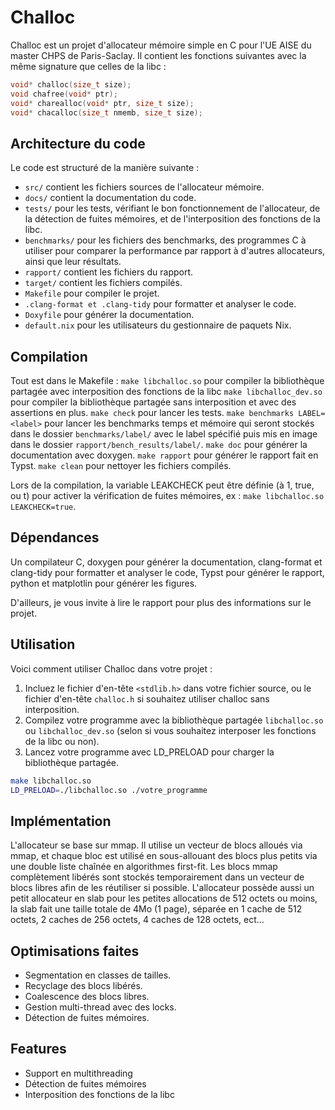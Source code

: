 # Challoc

Challoc est un projet d'allocateur mémoire simple en C pour l'UE AISE du master CHPS de Paris-Saclay.
Il contient les fonctions suivantes avec la même signature que celles de la libc :
```c
void* challoc(size_t size);
void chafree(void* ptr);
void* charealloc(void* ptr, size_t size);
void* chacalloc(size_t nmemb, size_t size);
```

## Architecture du code

Le code est structuré de la manière suivante :
- `src/` contient les fichiers sources de l'allocateur mémoire.
- `docs/` contient la documentation du code.
- `tests/` pour les tests, vérifiant le bon fonctionnement de l'allocateur, de la détection de fuites mémoires, et de l'interposition des fonctions de la libc.
- `benchmarks/` pour les fichiers des benchmarks, des programmes C à utiliser pour comparer la performance par rapport à d'autres allocateurs, ainsi que leur résultats.
- `rapport/` contient les fichiers du rapport.
- `target/` contient les fichiers compilés.
- `Makefile` pour compiler le projet.
- `.clang-format et .clang-tidy` pour formatter et analyser le code.
- `Doxyfile` pour générer la documentation.
- `default.nix` pour les utilisateurs du gestionnaire de paquets Nix.

## Compilation

Tout est dans le Makefile :
```make libchalloc.so``` pour compiler la bibliothèque partagée avec interposition des fonctions de la libc
```make libchalloc_dev.so``` pour compiler la bibliothèque partagée sans interposition et avec des assertions en plus.
```make check``` pour lancer les tests.
```make benchmarks LABEL=<label>``` pour lancer les benchmarks temps et mémoire qui seront stockés dans le dossier `benchmarks/label/` avec le label spécifié puis mis en image dans le dossier `rapport/bench_results/label/`.
```make doc``` pour générer la documentation avec doxygen.
```make rapport``` pour générer le rapport fait en Typst.
```make clean``` pour nettoyer les fichiers compilés.

Lors de la compilation, la variable LEAKCHECK peut être définie (à 1, true, ou t) pour activer la vérification de fuites mémoires, ex : ```make libchalloc.so LEAKCHECK=true```.

## Dépendances

Un compilateur C, doxygen pour générer la documentation, clang-format et clang-tidy pour formatter et analyser le code, Typst pour générer le rapport, python et matplotlin pour générer les figures.

D'ailleurs, je vous invite à lire le rapport pour plus des informations sur le projet.
## Utilisation

Voici comment utiliser Challoc dans votre projet :

1. Incluez le fichier d'en-tête `<stdlib.h>` dans votre fichier source, ou le fichier d'en-tête `challoc.h` si souhaitez utiliser challoc sans interposition.
2. Compilez votre programme avec la bibliothèque partagée `libchalloc.so` ou `libchalloc_dev.so` (selon si vous souhaitez interposer les fonctions de la libc ou non).
3. Lancez votre programme avec LD_PRELOAD pour charger la bibliothèque partagée.
```bash
make libchalloc.so
LD_PRELOAD=./libchalloc.so ./votre_programme
```

## Implémentation

L'allocateur se base sur mmap.
Il utilise un vecteur de blocs alloués via mmap, et chaque bloc est utilisé en sous-allouant des blocs plus petits via une double liste chaînée en algorithmes first-fit.
Les blocs mmap complètement libérés sont stockés temporairement dans un vecteur de blocs libres afin de les réutiliser si possible.
L'allocateur possède aussi un petit allocateur en slab pour les petites allocations de 512 octets ou moins, la slab fait une taille totale de 4Mo (1 page), séparée en 1 cache de 512 octets, 2 caches de 256 octets, 4 caches de 128 octets, ect...

## Optimisations faites
- Segmentation en classes de tailles.
- Recyclage des blocs libérés.
- Coalescence des blocs libres.
- Gestion multi-thread avec des locks.
- Détection de fuites mémoires.

## Features
- Support en multithreading
- Détection de fuites mémoires
- Interposition des fonctions de la libc
